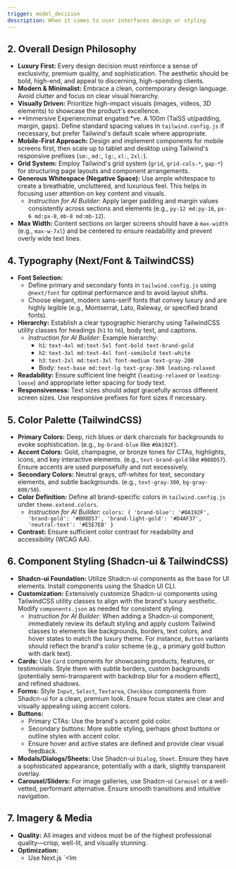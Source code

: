 ```yaml
---
trigger: model_decision
description: When it comes to user interfaces design or styling
---
```



## 2. Overall Design Philosophy

* **Luxury First:** Every design decision must reinforce a sense of exclusivity, premium quality, and sophistication. The aesthetic should be bold, high-end, and appeal to discerning, high-spending clients.
* **Modern & Minimalist:** Embrace a clean, contemporary design language. Avoid clutter and focus on clear visual hierarchy.
* **Visually Driven:** Prioritize high-impact visuals (images, videos, 3D elements) to showcase the product's excellence.
* **Immersive Experiencnimat engated:*ve. A 100m (TaiSS ut(padding, margin, gaps). Define standard spacing values in `tailwind.config.js` if necessary, but prefer Tailwind's default scale where appropriate.
* **Mobile-First Approach:** Design and implement components for mobile screens first, then scale up to tablet and desktop using Tailwind's responsive prefixes (`sm:`, `md:`, `lg:`, `xl:`, `2xl:`).
* **Grid System:** Employ Tailwind's grid system (`grid`, `grid-cols-*`, `gap-*`) for structuring page layouts and component arrangements.
* **Generous Whitespace (Negative Space):** Use ample whitespace to create a breathable, uncluttered, and luxurious feel. This helps in focusing user attention on key content and visuals.
    * *Instruction for AI Builder:* Apply larger padding and margin values consistently across sections and elements (e.g., `py-12 md:py-16`, `px-6 md:px-8`, `mb-8 md:mb-12`).
* **Max Width:** Content sections on larger screens should have a `max-width` (e.g., `max-w-7xl`) and be centered to ensure readability and prevent overly wide text lines.

## 4. Typography (Next/Font & TailwindCSS)

* **Font Selection:**
    * Define primary and secondary fonts in `tailwind.config.js` using `@next/font` for optimal performance and to avoid layout shifts.
    * Choose elegant, modern sans-serif fonts that convey luxury and are highly legible (e.g., Montserrat, Lato, Raleway, or specified brand fonts).
* **Hierarchy:** Establish a clear typographic hierarchy using TailwindCSS utility classes for headings (`h1` to `h6`), body text, and captions.
    * *Instruction for AI Builder:* Example hierarchy:
        * `h1`: `text-4xl md:text-5xl font-bold text-brand-gold`
        * `h2`: `text-3xl md:text-4xl font-semibold text-white`
        * `h3`: `text-2xl md:text-3xl font-medium text-gray-200`
        * Body: `text-base md:text-lg text-gray-300 leading-relaxed`
* **Readability:** Ensure sufficient line height (`leading-relaxed` or `leading-loose`) and appropriate letter spacing for body text.
* **Responsiveness:** Text sizes should adapt gracefully across different screen sizes. Use responsive prefixes for font sizes if necessary.

## 5. Color Palette (TailwindCSS)

* **Primary Colors:** Deep, rich blues or dark charcoals for backgrounds to evoke sophistication. (e.g., `bg-brand-blue` like `#0A192F`).
* **Accent Colors:** Gold, champagne, or bronze tones for CTAs, highlights, icons, and key interactive elements. (e.g., `text-brand-gold` like `#B08D57`). Ensure accents are used purposefully and not excessively.
* **Secondary Colors:** Neutral grays, off-whites for text, secondary elements, and subtle backgrounds. (e.g., `text-gray-300`, `bg-gray-800/50`).
* **Color Definition:** Define all brand-specific colors in `tailwind.config.js` under `theme.extend.colors`.
    * *Instruction for AI Builder:* `colors: { 'brand-blue': '#0A192F', 'brand-gold': '#B08D57', 'brand-light-gold': '#D4AF37', 'neutral-text': '#E5E7EB' }`
* **Contrast:** Ensure sufficient color contrast for readability and accessibility (WCAG AA).

## 6. Component Styling (Shadcn-ui & TailwindCSS)

* **Shadcn-ui Foundation:** Utilize Shadcn-ui components as the base for UI elements. Install components using the Shadcn UI CLI.
* **Customization:** Extensively customize Shadcn-ui components using TailwindCSS utility classes to align with the brand's luxury aesthetic. Modify `components.json` as needed for consistent styling.
    * *Instruction for AI Builder:* When adding a Shadcn-ui component, immediately review its default styling and apply custom Tailwind classes to elements like backgrounds, borders, text colors, and hover states to match the luxury theme. For instance, `Button` variants should reflect the brand's color scheme (e.g., a primary gold button with dark text).
* **Cards:** Use `Card` components for showcasing products, features, or testimonials. Style them with subtle borders, custom backgrounds (potentially semi-transparent with backdrop blur for a modern effect), and refined shadows.
* **Forms:** Style `Input`, `Select`, `Textarea`, `Checkbox` components from Shadcn-ui for a clean, premium look. Ensure focus states are clear and visually appealing using accent colors.
* **Buttons:**
    * Primary CTAs: Use the brand's accent gold color.
    * Secondary buttons: More subtle styling, perhaps ghost buttons or outline styles with accent color.
    * Ensure hover and active states are defined and provide clear visual feedback.
* **Modals/Dialogs/Sheets:** Use Shadcn-ui `Dialog`, `Sheet`. Ensure they have a sophisticated appearance, potentially with a dark, slightly transparent overlay.
* **Carousel/Sliders:** For image galleries, use Shadcn-ui `Carousel` or a well-vetted, performant alternative. Ensure smooth transitions and intuitive navigation.

## 7. Imagery & Media

* **Quality:** All images and videos must be of the highest professional quality—crisp, well-lit, and visually stunning.
* **Optimization:**
    * Use Next.js `<Im
